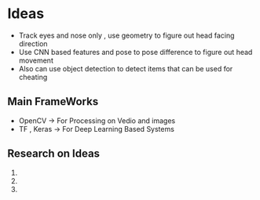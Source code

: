 # Ideas
- Track eyes and nose only , use geometry to figure out head facing direction
- Use CNN based features and pose to pose difference to figure out head movement
- Also can use object detection to detect items that can be used for cheating

## Main FrameWorks
- OpenCV -> For Processing on Vedio and images
- TF , Keras -> For Deep Learning Based Systems

## Research on Ideas
1.
2.
3.
